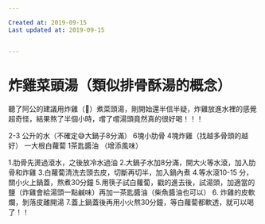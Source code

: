 ```yaml
---

Created at: 2019-09-15
Last updated at: 2019-09-15


---
```


# 炸雞菜頭湯（類似排骨酥湯的概念）


聽了阿公的建議用炸雞（🤔）煮菜頭湯，剛開始還半信半疑，炸雞放進水裡的感覺超奇怪，結果熬了半個小時，嚐了嚐湯頭竟然真的很好喝！！！

2-3 公升的水（不確定😅大鍋子8分滿）
6塊小肋骨
4塊炸雞（找越多骨頭的越好）
一大根白蘿蔔
1茶匙醬油 （增添風味）

1.肋骨先燙過滾水，之後放冷水過油
2.大鍋子水加8分滿，開大火等水滾，加入肋骨和炸雞
3.白蘿蔔清洗去頭去皮，切斷再切半，加入鍋內煮
4.等水滾10-15 分，關小火上鍋蓋，熬煮30分鐘
5.用筷子試白蘿蔔，戳的進去後，試湯頭，加適當的鹽（炸雞會給湯頭一點鹹味）再加一茶匙醬油（柴魚醬油也可以）
6\. 炸雞的皮軟爛，剝落皮離開湯
7.蓋上鍋蓋後再用小火熬30分鐘，等白蘿蔔都軟透，就可以喝了！！


